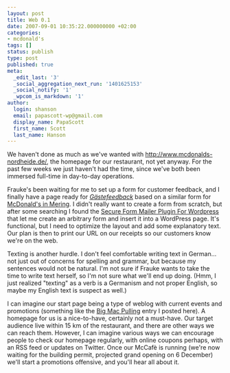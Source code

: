 ```yaml
---
layout: post
title: Web 0.1
date: 2007-09-01 10:35:22.000000000 +02:00
categories:
- mcdonald's
tags: []
status: publish
type: post
published: true
meta:
  _edit_last: '3'
  _social_aggregation_next_run: '1401625153'
  _social_notify: '1'
  _wpcom_is_markdown: '1'
author:
  login: shanson
  email: papascott-wp@gmail.com
  display_name: PapaScott
  first_name: Scott
  last_name: Hanson
---
```

<p>We haven't done as much as we've wanted with <a href="http://www.mcdonalds-nordheide.de/">http://www.mcdonalds-nordheide.de/</a>, the homepage for our restaurant, not yet anyway. For the past few weeks we just haven't had the time, since we've both been immersed full-time in day-to-day operations.</p>
<p>Frauke's been waiting for me to set up a form for customer feedback, and I finally have a page ready for  <a href="http://www.mcdonalds-nordheide.de/gaestefeedback"><em>Gästefeedback</em></a> based on a similar form for <a href="http://www.mcdonalds-mering.de/me_01_start.html">McDonald's in Mering</a>. I didn't really want to create a form from scratch, but after some searching I found the <a href="http://www.dagondesign.com/articles/secure-form-mailer-plugin-for-wordpress/">Secure Form Mailer Plugin For Wordpress</a> that let me create an arbitrary form and insert it into a WordPress page. It's functional, but I need to optimize the layout and add some explanatory text. Our plan is then to print our URL on our receipts so our customers know we're on the web.</p>
<p>Texting is another hurdle. I don't feel comfortable writing text in German... not just out of concerns for spelling and grammar, but because my sentences would not be natural. I'm not sure if Frauke wants to take the time to write text herself, so I'm not sure what we'll end up doing. (Hmm, I just realized "texting" as a verb is a Germanism and not proper English, so maybe my English text is suspect as well.)</p>
<p>I can imagine our start page being a type of weblog with current events and promotions (something like the <a href="https://www.papascott.de/archives/2007/08/31/big-mac-pulling/">Big Mac Pulling</a> entry I posted here). A homepage for us is a nice-to-have, certainly not a must-have. Our target audience live within 15 km of the restaurant, and there are other ways we can reach them. However, I can imagine various ways we can encourage people to check our homepage regularly, with online coupons perhaps, with an RSS feed or updates on Twitter. Once our McCafè is running (we're now waiting for the building permit, projected grand opening on 6 December) we'll start a promotions offensive, and you'll hear all about it.</p>
